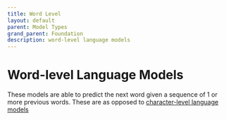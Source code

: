 ```yaml
---
title: Word Level
layout: default
parent: Model Types
grand_parent: Foundation
description: word-level language models
---
```


# Word-level Language Models

These models are able to predict the next word given a sequence of 1 or more previous words. These are as opposed to [character-level language models](../character-level/)
